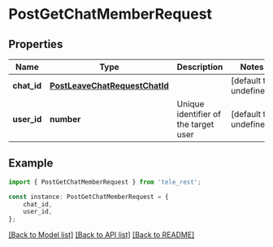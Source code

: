 # PostGetChatMemberRequest


## Properties

Name | Type | Description | Notes
------------ | ------------- | ------------- | -------------
**chat_id** | [**PostLeaveChatRequestChatId**](PostLeaveChatRequestChatId.md) |  | [default to undefined]
**user_id** | **number** | Unique identifier of the target user | [default to undefined]

## Example

```typescript
import { PostGetChatMemberRequest } from 'tele_rest';

const instance: PostGetChatMemberRequest = {
    chat_id,
    user_id,
};
```

[[Back to Model list]](../README.md#documentation-for-models) [[Back to API list]](../README.md#documentation-for-api-endpoints) [[Back to README]](../README.md)
